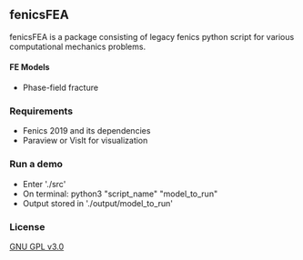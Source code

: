 ## fenicsFEA

fenicsFEA is a package consisting of legacy fenics python script for various computational
mechanics problems. 

#### FE Models
 - Phase-field fracture 

### Requirements
 - Fenics 2019 and its dependencies 
 - Paraview or VisIt for visualization
 
### Run a demo
 - Enter './src'
 - On terminal: python3 "script_name" "model_to_run"
 - Output stored in './output/model_to_run'
 
 ### License
 [GNU GPL v3.0](https://choosealicense.com/licenses/gpl-3.0/)
